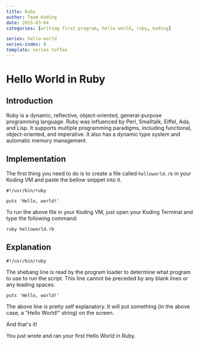 ```yaml
---
title: Ruby
author: Team Koding
date: 2015-03-04
categories: [writing first program, hello world, ruby, koding]

series: hello-world
series-index: 8
template: series.toffee
---
```


# Hello World in Ruby

## Introduction

Ruby is a dynamic, reflective, object-oriented, general-purpose programming language. Ruby was influenced by Perl, Smalltalk, Eiffel, Ada, and Lisp. It supports multiple programming paradigms, including functional, object-oriented, and imperative. It also has a dynamic type system and automatic memory management.

## Implementation

The first thing you need to do is to create a file called `helloworld.rb` in your Koding VM and paste the bellow snippet into it.

```
#!/usr/bin/ruby

puts 'Hello, world!'
```

To run the above file in your Koding VM, just open your Koding Terminal and type the following command:

```
ruby helloworld.rb
```

## Explanation

```
#!/usr/bin/ruby
```

The shebang line is read by the program loader to determine what program to use to run the script. This line cannot be preceded by any blank lines or any leading spaces.

```
puts 'Hello, world!'
```

The above line is pretty self explanatory. It will put something (in the above case, a "Hello World!" string) on the screen.

And that's it!

You just wrote and ran your first Hello World in Ruby.
